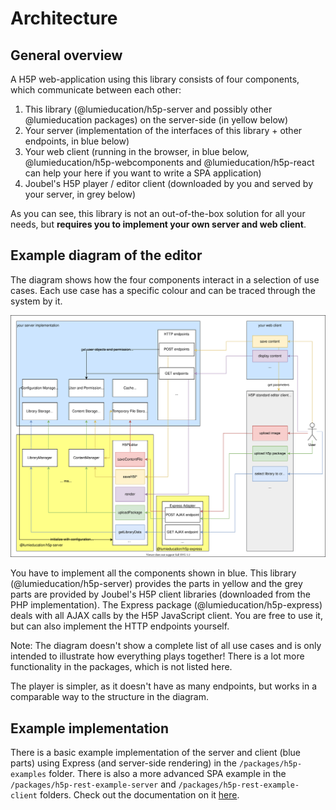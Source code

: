 # Architecture

## General overview

A H5P web-application using this library consists of four components, which
communicate between each other:

1. This library (@lumieducation/h5p-server and possibly other @lumieducation packages) on the server-side (in yellow below)
2. Your server (implementation of the interfaces of this library + other endpoints, in blue below)
3. Your web client (running in the browser, in blue below, @lumieducation/h5p-webcomponents and @lumieducation/h5p-react can help your here if you want to write a SPA application)
4. Joubel's H5P player / editor client (downloaded by you and served by your server, in grey below)

As you can see, this library is not an out-of-the-box solution for all your
needs, but **requires you to implement your own server and web client**.

## Example diagram of the editor

The diagram shows how the four components interact in a selection of use cases.
Each use case has a specific colour and can be traced through the system by it.

![Diagram showing the components at work](editor-architecture.svg)

You have to implement all the components shown in blue. This library
(@lumieducation/h5p-server) provides the parts in yellow and the grey parts are
provided by Joubel's H5P client libraries (downloaded from the PHP
implementation). The Express package (@lumieducation/h5p-express) deals with all
AJAX calls by the H5P JavaScript client. You are free to use it, but can also
implement the HTTP endpoints yourself.

Note: The diagram doesn't show a complete list of all use cases and is only
intended to illustrate how everything plays together! There is a lot more
functionality in the packages, which is not listed here.

The player is simpler, as it doesn't have as many endpoints, but works in a
comparable way to the structure in the diagram.

## Example implementation

There is a basic example implementation of the server and client (blue parts)
using Express (and server-side rendering) in the `/packages/h5p-examples`
folder. There is also a more advanced SPA example in the
`/packages/h5p-rest-example-server` and `/packages/h5p-rest-example-client`
folders. Check out the documentation on it
[here](/docs/examples/rest/README.md).

